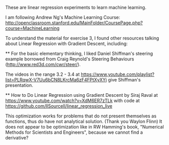 These are linear regression experiments to learn machine learning.

I am following Andrew Ng's Machine Learning Course:
http://openclassroom.stanford.edu/MainFolder/CoursePage.php?course=MachineLearning

To understand the material for exercise 3, I found other resources talking about Linear Regression with Gradient Descent, including:

** For the basic elementary thinking, I liked Daniel Shiffman's steering example borrowed from Craig Reynold's 
Steering Behaviours (http://www.red3d.com/cwr/steer/).

The videos in the range 3.2 - 3.4 at https://www.youtube.com/playlist?list=PLRqwX-V7Uu6bCN8LKrcMa6zF4FPtXyXYj give Shiffman's presentation.

** How to Do Linear Regression using Gradient Descent by Siraj Raval at https://www.youtube.com/watch?v=XdM6ER7zTLk
with code at https://github.com/llSourcell/linear_regression_live

This optimization works for problems that do not present themselves as functions, thus do have not analytical solution. (Thank you Waylon Flinn) It does not appear to be optimization like in RW Hamming's book, "Numerical Methods for Scientists and Engineers", because we cannot find a derivative?

